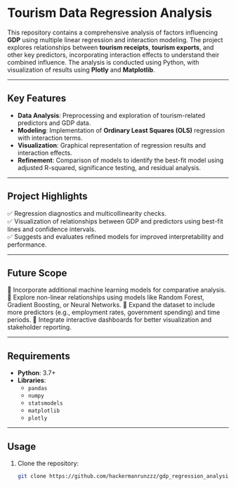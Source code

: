 # **Tourism Data Regression Analysis**

This repository contains a comprehensive analysis of factors influencing **GDP** using multiple linear regression and interaction modeling. The project explores relationships between **tourism receipts**, **tourism exports**, and other key predictors, incorporating interaction effects to understand their combined influence. The analysis is conducted using Python, with visualization of results using **Plotly** and **Matplotlib**.

---

## **Key Features**
- **Data Analysis**: Preprocessing and exploration of tourism-related predictors and GDP data.
- **Modeling**: Implementation of **Ordinary Least Squares (OLS)** regression with interaction terms.
- **Visualization**: Graphical representation of regression results and interaction effects.
- **Refinement**: Comparison of models to identify the best-fit model using adjusted R-squared, significance testing, and residual analysis.

---

## **Project Highlights**
✅ Regression diagnostics and multicollinearity checks.  
✅ Visualization of relationships between GDP and predictors using best-fit lines and confidence intervals.  
✅ Suggests and evaluates refined models for improved interpretability and performance.  

---

## **Future Scope**
🌟 Incorporate additional machine learning models for comparative analysis.
🌟 Explore non-linear relationships using models like Random Forest, Gradient Boosting, or Neural Networks.
🌟 Expand the dataset to include more predictors (e.g., employment rates, government spending) and time periods.
🌟 Integrate interactive dashboards for better visualization and stakeholder reporting.

---

## **Requirements**
- **Python**: 3.7+
- **Libraries**:
  - `pandas`
  - `numpy`
  - `statsmodels`
  - `matplotlib`
  - `plotly`

---

## **Usage**
1. Clone the repository:
   ```bash
   git clone https://github.com/hackermanrunzzz/gdp_regression_analysis.git
